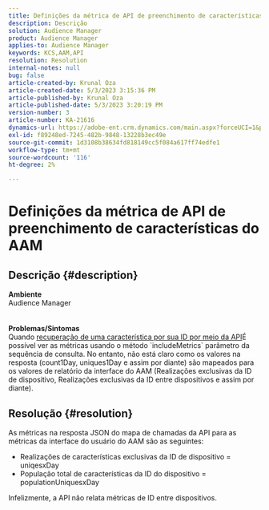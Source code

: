 ```yaml
---
title: Definições da métrica de API de preenchimento de características do AAM
description: Descrição
solution: Audience Manager
product: Audience Manager
applies-to: Audience Manager
keywords: KCS,AAM,API
resolution: Resolution
internal-notes: null
bug: false
article-created-by: Krunal Oza
article-created-date: 5/3/2023 3:15:36 PM
article-published-by: Krunal Oza
article-published-date: 5/3/2023 3:20:19 PM
version-number: 3
article-number: KA-21616
dynamics-url: https://adobe-ent.crm.dynamics.com/main.aspx?forceUCI=1&pagetype=entityrecord&etn=knowledgearticle&id=08ba1058-c5e9-ed11-a7c6-6045bd006b4b
exl-id: f89248ed-7245-482b-9848-13228b3ec49e
source-git-commit: 1d3108b38634fd818149cc5f084a617ff74edfe1
workflow-type: tm+mt
source-wordcount: '116'
ht-degree: 2%

---
```


# Definições da métrica de API de preenchimento de características do AAM

## Descrição {#description}

<b>Ambiente</b><br>Audience Manager<br> <br> <br><b>Problemas/Sintomas</b><br>Quando [recuperação de uma característica por sua ID por meio da API](https://bank.demdex.com/portal/swagger/index.html#/Traits%20API/get_traits__sid_)É possível ver as métricas usando o método `includeMetrics` parâmetro da sequência de consulta. No entanto, não está claro como os valores na resposta (count1Day, uniques1Day e assim por diante) são mapeados para os valores de relatório da interface do AAM (Realizações exclusivas da ID de dispositivo, Realizações exclusivas da ID entre dispositivos e assim por diante). 

## Resolução {#resolution}


As métricas na resposta JSON do mapa de chamadas da API para as métricas da interface do usuário do AAM são as seguintes:

- Realizações de características exclusivas da ID de dispositivo = uniqesxDay
- População total de características da ID do dispositivo = populationUniquesxDay


Infelizmente, a API não relata métricas de ID entre dispositivos.
